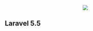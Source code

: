 <p align="center"><img src="https://laravel.com/assets/img/components/logo-laravel.svg"></p>

## Laravel 5.5
